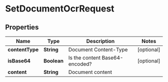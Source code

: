 

# SetDocumentOcrRequest


## Properties

| Name | Type | Description | Notes |
|------------ | ------------- | ------------- | -------------|
|**contentType** | **String** | Document Content-Type |  [optional] |
|**isBase64** | **Boolean** | Is the content Base64-encoded? |  [optional] |
|**content** | **String** | Document content |  |



